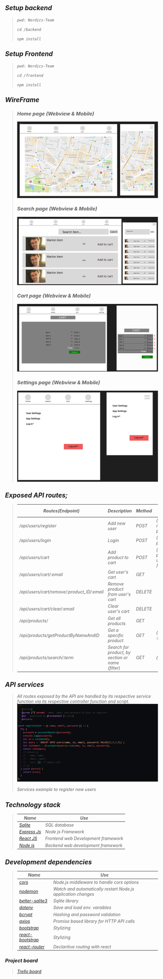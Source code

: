 ## <em>Setup backend<em>

> `pwd: Nordics-Team`
>
> `cd /backend`
>
> `npm install`

## <em>Setup Frontend<em>

> `pwd: Nordics-Team`
>
> `cd /frontend`
>
> `npm install`

## _WireFrame_

> ### _Home page_ (Webview & Mobile)
>
> ![img.png](resource/wireframes/home-web-mobile.png)
>
> ### _Search page_ (Webview & Mobile)
>
> ![img.png](resource/wireframes/search.web-mobile.png)
>
> ### _Cart page_ (Webview & Mobile)
>
> ![img.png](resource/wireframes/cart-web-mobile.png)
>
> ### _Settings page_ (Webview & Mobile)
>
> ![img.png](resource/wireframes/settings-web-mobile.png)

## _Exposed API routes_;

> | Routes(Endpoint)                          | Description                                       | Method | Request data                     |
> | ----------------------------------------- | ------------------------------------------------- | ------ | -------------------------------- |
> | /api/users/register                       | Add new user                                      | POST   | {email, name, password}          |
> | /api/users/login                          | Login                                             | POST   | {email, password}                |
> | /api/users/cart                           | Add product to cart                               | POST   | {email, product_ID, user_ID, Q } |
> | /api/users/cart/:email                    | Get user's cart                                   | GET    |                                  |
> | /api/users/cart/remove/:product_ID/:email | Remove product from user's cart                   | DELETE |                                  |
> | /api/users/cart/clear/:email              | Clear user's cart                                 | DELETE |                                  |
> | /api/products/                            | Get all products                                  | GET    |                                  |
> | /api/products/getProductByNameAndID       | Get a specific product                            | GET    | {:name, :ID}                     |
> | /api/products/search/:term                | Search for product, by section or name _(filter)_ | GET    | {:term}                          |

## _API services_

> All routes exposed by the API are handled by its respective service function via its respective controller function and script.
> ![img](resource/imgs/API-service-ex.png)
>
> <figcaption>Services example to register new users</figcaption>

## _Technology stack_

> | Name                                                | Use                                |
> | --------------------------------------------------- | ---------------------------------- |
> | [Sqlite](https://www.sqlite.org/index.html)         | SQL database                       |
> | [Express Js](https://www.npmjs.com/package/express) | Node js Framework                  |
> | [React JS](https://reactjs.org/)                    | Frontend web Development framework |
> | [Node js](https://nodejs.org/en/)                   | Backend web development framework  |

## _Development dependencies_

> | Name                                                             | Use                                                         |
> | ---------------------------------------------------------------- | ----------------------------------------------------------- |
> | [cors](https://www.npmjs.com/package/cors)                       | Node.js middleware to handle cors options                   |
> | [nodemon](https://www.npmjs.com/package/nodemon)                 | Watch and automatically restart Node.js application changes |
> | [better-sqlite3](https://www.npmjs.com/package/better-sqlite3)   | Sqlite library                                              |
> | [dotenv](https://www.npmjs.com/package/dotenv)                   | Save and load env. varaibles                                |
> | [bcrypt](https://www.npmjs.com/package/bcrypt)                   | Hashing and password validation                             |
> | [axios](https://www.npmjs.com/package/axios)                     | Promise based library for HTTP API calls                    |
> | [bootstrap](https://www.npmjs.com/package/bootstrap)             | Stylizing                                                   |
> | [react-bootstrap](https://www.npmjs.com/package/react-bootstrap) | Stylizing                                                   |
> | [react-router](https://github.com/remix-run/react-router)        | Declaritive routing with react                              |

### _Project board_

> [Trello board](https://trello.com/invite/b/RGnhvL5z/3c26943152807981dca96904aa77f50b/nordics-team-dev)
